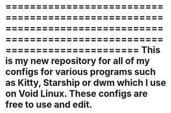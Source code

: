 ==============================================================================================================================
This is my new repository for all of my configs for various programs such as Kitty, Starship or dwm which I use on Void Linux.
These configs are free to use and edit.
==============================================================================================================================
